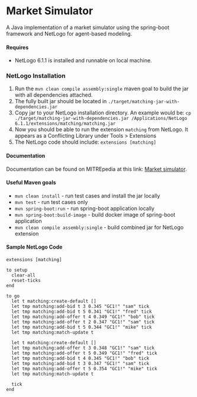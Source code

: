 # Market Simulator

A Java implementation of a market simulator using the spring-boot framework and NetLogo for agent-based modeling.


#### Requires
 - NetLogo 6.1.1 is installed and runnable on local machine.


### NetLogo Installation
 1. Run the `mvn clean compile assembly:single` maven goal to build the jar with all dependencies attached.
 2. The fully built jar should be located in `./target/matching-jar-with-dependencies.jar`
 3. Copy jar to your NetLogo installation directory. An example would be: `cp ./target/matching-jar-with-dependencies.jar /Applications/NetLogo 6.1.1/extensions/matching/matching.jar`
 4. Now you should be able to run the extension `matching` from NetLogo. It appears as a Conflicting Library under Tools > Extensions
 5. The NetLogo code should include: `extensions [matching]`


#### Documentation
Documentation can be found on MITREpedia at this link: [Market simulator](https://mitrepedia.mitre.org/index.php/Market_simulator).


#### Useful Maven goals
* `mvn clean install` - run test cases and install the jar locally
* `mvn test` - run test cases only
* `mvn spring-boot:run` - run spring-boot application locally
* `mvn spring-boot:build-image` - build docker image of spring-boot application
* `mvn clean compile assembly:single` - build combined jar for NetLogo extension


#### Sample NetLogo Code
```
extensions [matching]

to setup
  clear-all
  reset-ticks
end

to go
  let t matching:create-default []
  let tmp matching:add-bid t 3 0.345 "GC1!" "sam" tick
  let tmp matching:add-bid t 5 0.341 "GC1!" "fred" tick
  let tmp matching:add-offer t 4 0.349 "GC1!" "bob" tick
  let tmp matching:add-offer t 2 0.347 "GC1!" "sam" tick
  let tmp matching:add-bid t 5 0.344 "GC1!" "mike" tick
  let tmp matching:match-update t

  let t matching:create-default []
  let tmp matching:add-offer t 3 0.348 "GC1!" "sam" tick
  let tmp matching:add-offer t 5 0.349 "GC1!" "fred" tick
  let tmp matching:add-bid t 4 0.345 "GC1!" "bob" tick
  let tmp matching:add-bid t 3 0.347 "GC1!" "sam" tick
  let tmp matching:add-offer t 5 0.354 "GC1!" "mike" tick
  let tmp matching:match-update t

  tick
end
```